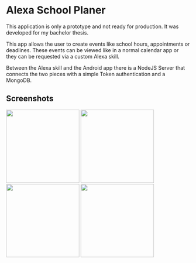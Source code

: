 # Alexa School Planer

This application is only a prototype and not ready for production. It was developed for my bachelor thesis.

This app allows the user to create events like school hours, appointments or deadlines. These events can be viewed like in a normal calendar app or they can be requested via a custom Alexa skill.

Between the Alexa skill and the Android app there is a NodeJS Server that connects the two pieces with a simple Token authentication and a MongoDB.

## Screenshots

<img src="https://i.imgur.com/GcAuDzl.png" width="200"/>
<img src="https://i.imgur.com/84Z2hj1.png" width="200"/>
<img src="https://i.imgur.com/FlEpUCv.png" width="200"/>
<img src="https://i.imgur.com/tSBxlrC.png" width="200"/>
